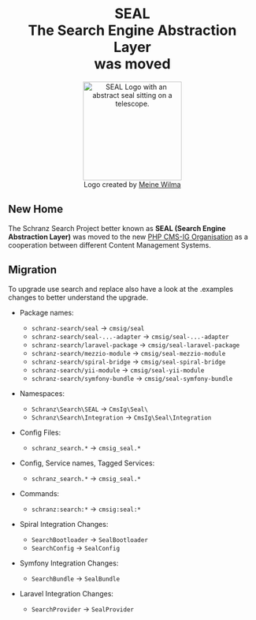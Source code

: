 <div align="center">

# SEAL <br/> The Search Engine Abstraction Layer <br/> was moved

</div>

<div align="center">
    <img alt="SEAL Logo with an abstract seal sitting on a telescope." src="https://avatars.githubusercontent.com/u/120221538?s=400&v=6" width="200" height="200">
</div>

<div align="center">Logo created by <a href="https://cargocollective.com/meinewilma">Meine Wilma</a></div>

## New Home

The Schranz Search Project better known as **SEAL (Search Engine Abstraction Layer)** was moved to the new [PHP CMS-IG Organisation](https://github.com/PHP-CMSIG/) as a cooperation between different Content Management Systems.

## Migration

To upgrade use search and replace also have a look at the .examples changes to better understand the upgrade.

 - Package names:
    - `schranz-search/seal` -> `cmsig/seal`
    - `schranz-search/seal-...-adapter` -> `cmsig/seal-...-adapter`
    - `schranz-search/laravel-package` -> `cmsig/seal-laravel-package`
    - `schranz-search/mezzio-module` -> `cmsig/seal-mezzio-module`
    - `schranz-search/spiral-bridge` -> `cmsig/seal-spiral-bridge`
    - `schranz-search/yii-module` -> `cmsig/seal-yii-module`
    - `schranz-search/symfony-bundle` -> `cmsig/seal-symfony-bundle`

 - Namespaces:
    - `Schranz\Search\SEAL` -> `CmsIg\Seal\`
    - `Schranz\Search\Integration` -> `CmsIg\Seal\Integration`

 - Config Files:
    - `schranz_search.*` -> `cmsig_seal.*`

 - Config, Service names, Tagged Services:
    - `schranz_search.*` -> `cmsig_seal.*`

 - Commands:
    - `schranz:search:*` -> `cmsig:seal:*`

 - Spiral Integration Changes:
   - `SearchBootloader` -> `SealBootloader`
   - `SearchConfig` -> `SealConfig`

 - Symfony Integration Changes:
   - `SearchBundle` -> `SealBundle`

 - Laravel Integration Changes:
   - `SearchProvider` -> `SealProvider`
